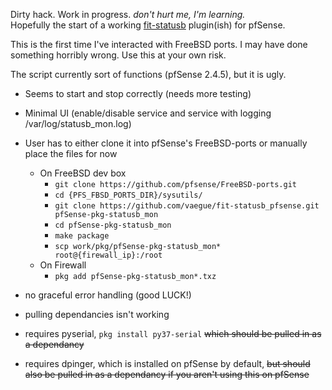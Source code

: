 Dirty hack. Work in progress. _don't hurt me, I'm learning._<br />
Hopefully the start of a working [fit-statusb](https://fit-iot.com/web/product/fit-statusb/) plugin(ish) for pfSense.

This is the first time I've interacted with FreeBSD ports. I may have done something horribly wrong.
Use this at your own risk.

The script currently sort of functions (pfSense 2.4.5), but it is ugly.
- Seems to start and stop correctly (needs more testing)
- Minimal UI (enable/disable service and service with logging /var/log/statusb_mon.log)
- User has to either clone it into pfSense's FreeBSD-ports or manually place the files for now
    - On FreeBSD dev box
        - `git clone https://github.com/pfsense/FreeBSD-ports.git`
        - `cd {PFS_FBSD_PORTS_DIR}/sysutils/`
        - `git clone https://github.com/vaegue/fit-statusb_pfsense.git pfSense-pkg-statusb_mon`
        - `cd pfSense-pkg-statusb_mon`
        - `make package`
        - `scp work/pkg/pfSense-pkg-statusb_mon* root@{firewall_ip}:/root`
    - On Firewall
        - `pkg add pfSense-pkg-statusb_mon*.txz`
    
- no graceful error handling (good LUCK!)
- pulling dependancies isn't working
- requires pyserial, `pkg install py37-serial` ~~which should be pulled in as a dependancy~~
- requires dpinger, which is installed on pfSense by default, ~~but should also be pulled in as a dependancy if you aren't using this on pfSense~~